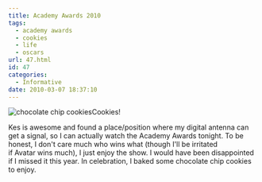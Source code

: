 ```yaml
---
title: Academy Awards 2010
tags:
  - academy awards
  - cookies
  - life
  - oscars
url: 47.html
id: 47
categories:
  - Informative
date: 2010-03-07 18:37:10
---
```


![chocolate chip cookies](http://farm5.static.flickr.com/4009/4415566554_a3d502caaa.jpg "Academy Award cookies")Cookies!

Kes is awesome and found a place/position where my digital antenna can get a signal, so I can actually watch the Academy Awards tonight. To be honest, I don't care much who wins what (though I'll be irritated if Avatar wins much), I just enjoy the show. I would have been disappointed if I missed it this year. In celebration, I baked some chocolate chip cookies to enjoy.